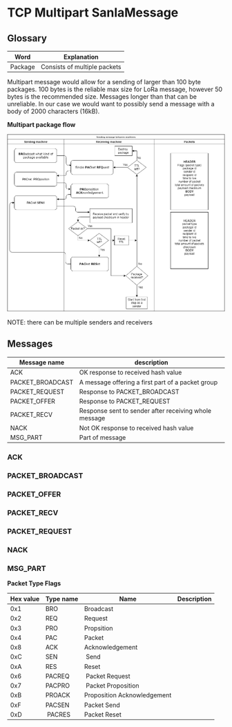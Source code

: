 # TCP Multipart SanlaMessage

## Glossary

| Word | Explanation |
| --- | --- |
Package | Consists of multiple packets 

Multipart message would allow for a sending of larger than 100 byte packages. 
100 bytes is the reliable max size for LoRa message, however 50 bytes is the recommended size. 
Messages longer than that can be unreliable.
In our case we would want to possibly send a message with a body of 2000 characters (16kB).

__Multipart package flow__

![alt text](https://raw.githubusercontent.com/Monni/SanLa-classic/docs/docs/specifications/initial_protocol_plan.png?token=AKDudAex8yQ0V2Px4xhSDnImX0EduHL4ks5cElT5wA%3D%3D "Packet flow")

NOTE: there can be multiple senders and receivers

## Messages

| Message name | description |
| --- | --- |
| ACK | OK response to received hash value |
| PACKET_BROADCAST | A message offering a first part of a packet group |
| PACKET_REQUEST | Response to PACKET_BROADCAST |
| PACKET_OFFER | Response to PACKET_REQUEST |
| PACKET_RECV | Response sent to sender after receiving whole message|
| NACK | Not OK response to received hash value |
| MSG_PART | Part of message |

### ACK

### PACKET_BROADCAST
 
### PACKET_OFFER

### PACKET_RECV

### PACKET_REQUEST

### NACK

### MSG_PART


__Packet Type Flags__

| Hex value | Type name | Name | Description |
| --- | --- | --- | --- |
0x1 | BRO | Broadcast
0x2 | REQ | Request
0x3 | PRO | Propsition
0x4 | PAC | Packet
0x8 | ACK | Acknowledgement
0xC | SEN | Send
0xA | RES | Reset
0x6 | PACREQ | Packet Request
0x7 | PACPRO | Packet Proposition
0xB | PROACK | Proposition Acknowledgement
0xF | PACSEN | Packet Send
0xD | PACRES | Packet Reset
